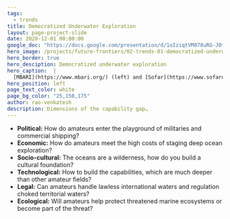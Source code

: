 ```yaml
---
tags:
  - trends
title: Democratized Underwater Exploration
layout: page-project-slide
date: 2020-12-01 00:00:00
google_doc: "https://docs.google.com/presentation/d/1oIziqtVM878uRG-JOfrQNvGFsQWKP_S_W8cLkhQlXvA/edit#slide=id.g8f42444074_0_71"
hero_image: /projects/future-frontiers/02-trends-01-democratized-underwater-exploration-03.jpg
hero_border: true
hero_desciption: Democratized underwater exploration
hero_caption:  |
  [MBARI](https://www.mbari.org/) (left) and [Sofar](https://www.sofarocean.com/products/trident) (right)
hero_position: left
page_text_color: white
page_bg_color: "25,150,175"
author: rao-venkatesh
description: Dimensions of the capability gap…
---
```

- **Political:** How do amateurs enter the playground of militaries and commercial shipping?
- **Economic:** How do amateurs meet the high costs of staging deep ocean exploration?
- **Socio-cultural:** The oceans are a wilderness, how do you build a cultural foundation?
- **Technological:** How to build the capabilities, which are much deeper than other amateur fields?
- **Legal:** Can amateurs handle lawless international waters and regulation choked territorial waters?
- **Ecological:** Will amateurs help protect threatened marine ecosystems or become part of the threat?
